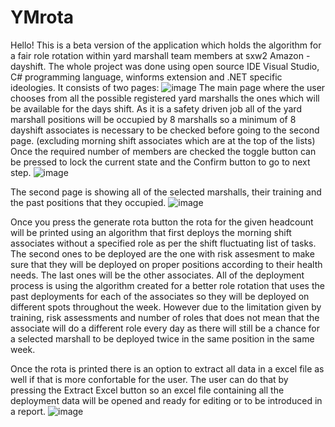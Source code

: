 # YMrota
Hello!
  This is a beta version of the application which holds the algorithm for a fair role rotation within yard marshall team members at sxw2 Amazon - dayshift.
The whole project was done using open source IDE Visual Studio, C# programming language, winforms extension and .NET specific ideologies.
  It consists of two pages: 
![image](https://user-images.githubusercontent.com/96778964/164802789-3810b97b-d7ec-48c1-a7c6-c8313999c8a2.png)
  The main page where the user chooses from all the possible registered yard marshalls the ones which will be available for the days shift. As it is a safety driven
job all of the yard marshall positions will be occupied by 8 marshalls so a minimum of 8 dayshift associates is necessary to be checked before going to the second
page. (excluding morning shift associates which are at the top of the lists)
Once the required number of members are checked the toggle button can be pressed to lock the current state and the Confirm button to go to next step.
![image](https://user-images.githubusercontent.com/96778964/164803190-d5f0aafd-2bc8-41f1-a8b2-72631211bf6a.png)



  The second page is showing all of the selected marshalls, their training and the past positions that they occupied.
![image](https://user-images.githubusercontent.com/96778964/164803272-2d3a1233-cf14-461b-96eb-f2d325089f69.png)


  Once you press the generate rota button the rota for the given headcount will be printed using an algorithm that first deploys the morning shift associates
without a specified role as per the shift fluctuating list of tasks. The second ones to be deployed are the one with risk assesment to make sure that they
will be deployed on proper positions according to their health needs. The last ones will be the other associates. All of the deployment process is using 
the algorithm created for a better role rotation that uses the past deployments for each of the associates so they will be deployed on different spots throughout 
the week. However due to the limitation given by training, risk assessments and number of roles that does not mean that the associate will do a different role 
every day as there will still be a chance for a selected marshall to be deployed twice in the same position in the same week. 

  Once the rota is printed there is an option to extract all data in a excel file as well if that is more confortable for the user. The user can do that by 
pressing the Extract Excel button so an excel file containing all the deployment data will be opened and ready for editing or to be introduced in a report.
![image](https://user-images.githubusercontent.com/96778964/164805135-c3829a72-decd-498e-baca-455e0e7bc205.png)
